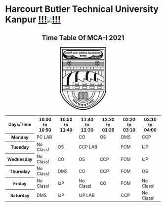 # Harcourt Butler Technical University Kanpur <a href="https://github.com/rock12231" title="Rock">!!!<img src="https://media.giphy.com/media/WUlplcMpOCEmTGBtBW/giphy.gif" width="35">!!!</a>
<div align="center">

## Time Table Of MCA-I 2021
<img src="res/hbtu_logo.png" alt="drawing" style="width:150px;"/>

<div>
<div align="center">
  <table class="table table-sm table-bordered table-striped table-dark">
    <tr>
      <th>Days/Time</th>
      <th>10:00 to 10:50</th>
      <th>10:50 to 11:40</th>
      <th>11:40 to 12:30</th>
      <th>12:30 to 01:20</th>
      <th>02:20 to 03:10</th>
      <th>03:10 to 04:00</th>
    </tr>
    <tr>
      <th>Monday</th>
      <td id="pc-lab" colspan="2">PC LAB</td>
      <td id="co">CO</td>
      <td id="os">OS</td>
      <td id="dms">DMS</td>
      <td>CCP</td>
    </tr>
    <tr>
      <th>Tuesday</th>
      <td>No Class!</td>
      <td>OS</td>
      <td id="ccp" colspan="2">CCP LAB</td>
      <td id="fom">FOM</td>
      <td id="ijp">IJP</td>
    </tr>
    <tr>
      <th>Wednesday</th>
      <td>No Class!</td>
      <td>CO</td>
      <td>OS</td>
      <td>CCP</td>
      <td>FOM</td>
      <td>IJP</td>
    </tr>
    <tr>
      <th>Thursday</th>
      <td>No Class!</td>
      <td>DMS</td>
      <td>CO</td>
      <td>CCP</td>
      <td>FOM</td>
      <td>OS</td>
    </tr>
    <tr>
      <th>Friday</th>
      <td>No Class!</td>
      <td>IJP</td>
      <td>No Class!</td>
      <td>CO</td>
      <td>FOM</td>
      <td>No Class!</td>
    </tr>
    <tr>
      <th>Saturday</th>
      <td>DMS</td>
      <td>IJP</td>
      <td colspan="2">IJP LAB</td>
      <td>CCP</td>
      <td>No Class!</td>
    </tr>
  </table>
  </div>
